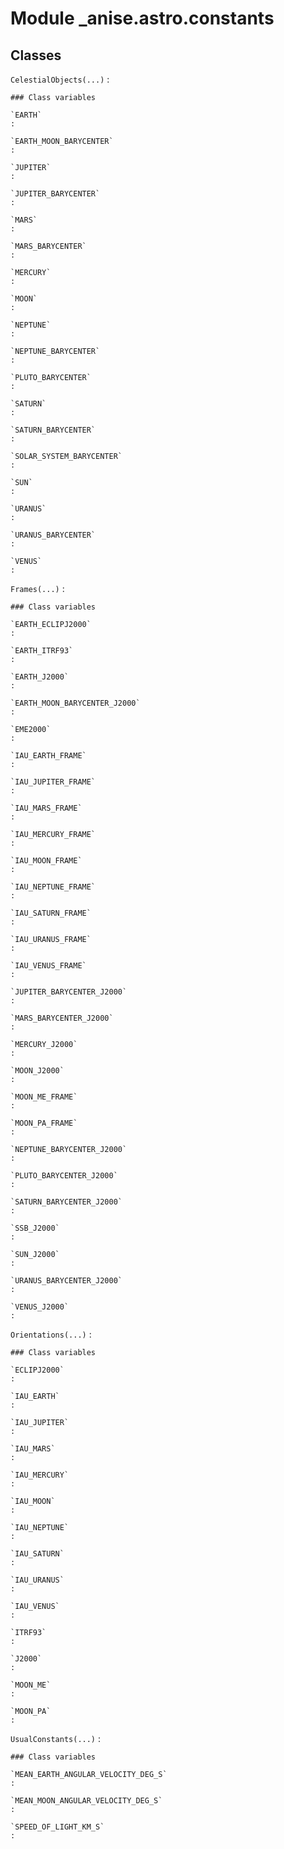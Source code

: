 Module _anise.astro.constants
=============================

Classes
-------

`CelestialObjects(...)`
:   

    ### Class variables

    `EARTH`
    :

    `EARTH_MOON_BARYCENTER`
    :

    `JUPITER`
    :

    `JUPITER_BARYCENTER`
    :

    `MARS`
    :

    `MARS_BARYCENTER`
    :

    `MERCURY`
    :

    `MOON`
    :

    `NEPTUNE`
    :

    `NEPTUNE_BARYCENTER`
    :

    `PLUTO_BARYCENTER`
    :

    `SATURN`
    :

    `SATURN_BARYCENTER`
    :

    `SOLAR_SYSTEM_BARYCENTER`
    :

    `SUN`
    :

    `URANUS`
    :

    `URANUS_BARYCENTER`
    :

    `VENUS`
    :

`Frames(...)`
:   

    ### Class variables

    `EARTH_ECLIPJ2000`
    :

    `EARTH_ITRF93`
    :

    `EARTH_J2000`
    :

    `EARTH_MOON_BARYCENTER_J2000`
    :

    `EME2000`
    :

    `IAU_EARTH_FRAME`
    :

    `IAU_JUPITER_FRAME`
    :

    `IAU_MARS_FRAME`
    :

    `IAU_MERCURY_FRAME`
    :

    `IAU_MOON_FRAME`
    :

    `IAU_NEPTUNE_FRAME`
    :

    `IAU_SATURN_FRAME`
    :

    `IAU_URANUS_FRAME`
    :

    `IAU_VENUS_FRAME`
    :

    `JUPITER_BARYCENTER_J2000`
    :

    `MARS_BARYCENTER_J2000`
    :

    `MERCURY_J2000`
    :

    `MOON_J2000`
    :

    `MOON_ME_FRAME`
    :

    `MOON_PA_FRAME`
    :

    `NEPTUNE_BARYCENTER_J2000`
    :

    `PLUTO_BARYCENTER_J2000`
    :

    `SATURN_BARYCENTER_J2000`
    :

    `SSB_J2000`
    :

    `SUN_J2000`
    :

    `URANUS_BARYCENTER_J2000`
    :

    `VENUS_J2000`
    :

`Orientations(...)`
:   

    ### Class variables

    `ECLIPJ2000`
    :

    `IAU_EARTH`
    :

    `IAU_JUPITER`
    :

    `IAU_MARS`
    :

    `IAU_MERCURY`
    :

    `IAU_MOON`
    :

    `IAU_NEPTUNE`
    :

    `IAU_SATURN`
    :

    `IAU_URANUS`
    :

    `IAU_VENUS`
    :

    `ITRF93`
    :

    `J2000`
    :

    `MOON_ME`
    :

    `MOON_PA`
    :

`UsualConstants(...)`
:   

    ### Class variables

    `MEAN_EARTH_ANGULAR_VELOCITY_DEG_S`
    :

    `MEAN_MOON_ANGULAR_VELOCITY_DEG_S`
    :

    `SPEED_OF_LIGHT_KM_S`
    :